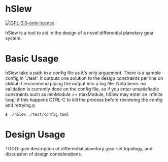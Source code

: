 # hSlew

[![GPL-3.0-only license](https://img.shields.io/badge/license-GPL--3.0--only-blue.svg)](LICENSE)

hSlew is a tool to aid in the design of a novel differential planetary
gear system. 

# Basic Usage
hSlew take a path to a config file as it's only arguement. There is a
sample config in './test'. It outputs one solution to the design
constraints per line on stdout; I recommend piping the output into a
log file. Nota bene: no validation is currently done on the config
file, so if you enter unsatisfiable constraints such as minModule >=
maxModule, hSlew may enter an infinite loop; if this happens CTRL-C to
kill the process before reviewing the config and retrying.q

``` $ ./hSlew ./test/config.toml ```

# Design Usage
TODO: give description of differential planetary gear set topology, and
discussion of design considerations.
